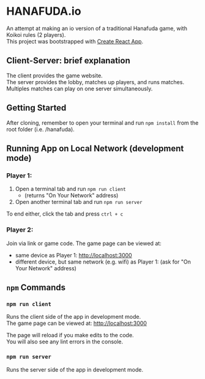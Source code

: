 # HANAFUDA.io
An attempt at making an io version of a traditional Hanafuda game, with Koikoi rules (2 players).<br />
This project was bootstrapped with [Create React App](https://github.com/facebook/create-react-app).

## Client-Server: brief explanation

The client provides the game website.<br />
The server provides the lobby, matches up players, and runs matches.<br />
Multiples matches can play on one server simultaneously.

## Getting Started

After cloning, remember to open your terminal and run `npm install` from the root folder (i.e. /hanafuda).

## Running App on Local Network (development mode)

### Player 1:<br />
1. Open a terminal tab and run `npm run client` 
    - (returns "On Your Network" address)
1. Open another terminal tab and run `npm run server`

To end either, click the tab and press `ctrl + c`

### Player 2:<br />
Join via link or game code.
The game page can be viewed at:
- same device as Player 1: [http://localhost:3000](http://localhost:3000)<br />
- different device, but same network (e.g. wifi) as Player 1: (ask for "On Your Network" address)<br />

## `npm` Commands

### `npm run client`

Runs the client side of the app in development mode.<br />
The game page can be viewed at: [http://localhost:3000](http://localhost:3000)<br />

The page will reload if you make edits to the code.<br />
You will also see any lint errors in the console.

### `npm run server`

Runs the server side of the app in development mode.<br />
